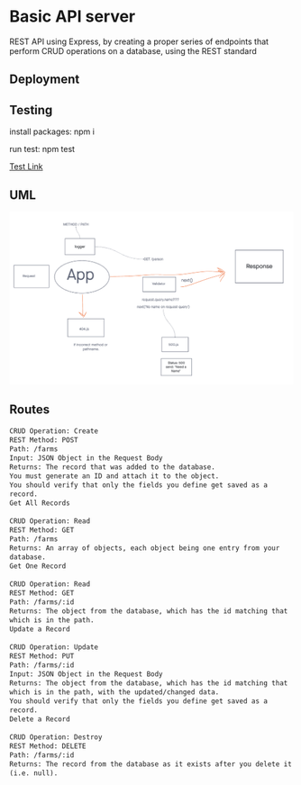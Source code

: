 # Basic API server

REST API using Express, by creating a proper series of endpoints that perform CRUD operations on a database, using the REST standard

## Deployment

## Testing

install packages:
npm i

run test:
npm test

[Test Link](./__tests__/routes.test.js)

## UML

![UML](src/uml.png)

## Routes

    CRUD Operation: Create
    REST Method: POST
    Path: /farms
    Input: JSON Object in the Request Body
    Returns: The record that was added to the database.
    You must generate an ID and attach it to the object.
    You should verify that only the fields you define get saved as a record.
    Get All Records

    CRUD Operation: Read
    REST Method: GET
    Path: /farms
    Returns: An array of objects, each object being one entry from your database.
    Get One Record

    CRUD Operation: Read
    REST Method: GET
    Path: /farms/:id
    Returns: The object from the database, which has the id matching that which is in the path.
    Update a Record

    CRUD Operation: Update
    REST Method: PUT
    Path: /farms/:id
    Input: JSON Object in the Request Body
    Returns: The object from the database, which has the id matching that which is in the path, with the updated/changed data.
    You should verify that only the fields you define get saved as a record.
    Delete a Record

    CRUD Operation: Destroy
    REST Method: DELETE
    Path: /farms/:id
    Returns: The record from the database as it exists after you delete it (i.e. null).
